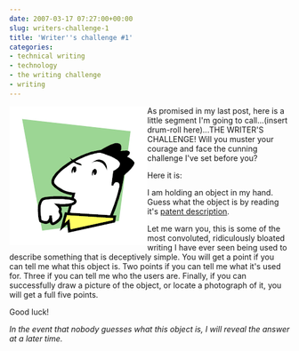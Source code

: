 ```yaml
---
date: 2007-03-17 07:27:00+00:00
slug: writers-challenge-1
title: 'Writer''s challenge #1'
categories:
- technical writing
- technology
- the writing challenge
- writing
---
```



<img align="left" style="border:20px solid white" src="/images/puzzled%5B4%5D.gif">

As promised in my last post, here is a little segment I'm going to call...(insert  drum-roll here)...THE WRITER'S CHALLENGE! Will you muster your courage and face the cunning challenge I've set before you?

Here it is:

I am holding an object in my hand. Guess what the object is by reading it's [patent description](http://www.patentstorm.us/patents/7004655-fulltext.html).

Let me warn you, this is some of the most convoluted, ridiculously bloated writing I have ever seen being used to describe something that is deceptively simple. You will get a point if you can tell me what this object is. Two points if you can tell me what it's used for. Three if you can tell me who the users are. Finally, if you can successfully draw a picture of the object, or locate a photograph of it, you will get a full five points.

Good luck!


*In the event that nobody guesses what this object is, I will reveal the answer at a later time.*
